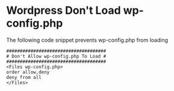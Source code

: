 # Wordpress Don't Load wp-config.php

The following code snippet prevents wp-config.php from loading

```
#####################################
# Don't Allow wp-config.php To Load #
#####################################
<Files wp-config.php>
order allow,deny
deny from all
</Files>
```
